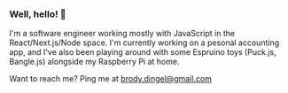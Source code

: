 ### Well, hello! 👋

I'm a software engineer working mostly with JavaScript in the React/Next.js/Node space. I'm currently working on a pesonal accounting app, and I've also been playing around with some Espruino toys (Puck.js, Bangle.js) alongside my Raspberry Pi at home. 

Want to reach me? Ping me at brody.dingel@gmail.com
